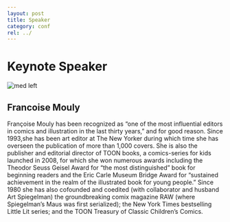```yaml
---
layout: post
title: Speaker
category: conf
rel: ../
---
```


# Keynote Speaker

![med left](https://lareviewofbooks.org/wp-content/uploads/2013/11/mouly.jpg)

## Francoise Mouly

Françoise Mouly has been recognized as “one of the most influential editors in comics and illustration in the last thirty years,” and for good reason. Since 1993,she has been art editor at The New Yorker during which time she has overseen the publication of more than 1,000 covers. She is also the publisher and editorial director of TOON books, a comics-series for kids launched in 2008, for which she won numerous awards including the Theodor Seuss Geisel Award for “the most distinguished” book for beginning readers and the Eric Carle Museum Bridge Award for “sustained achievement in the realm of the illustrated book for young people.” Since 1980 she has also cofounded and coedited (with collaborator and husband Art Spiegelman) the groundbreaking comix magazine RAW (where Spiegelman’s Maus was first serialized); the New York Times bestselling Little Lit series; and the TOON Treasury of Classic Children’s Comics.